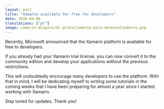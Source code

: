 ```yaml
---
layout: post
title: "Xamarin available for free for developers"
date: 2016-04-06
translations: ["pt"]
image: xamarin-disponivel-gratuitamente-para-desenvolvedores.png
---
```


<p class="intro"><span class="dropcap">R</span>ecently, Microsoft announced that the Xamarin platform is available for free to developers.</p>

If you already had your Xamarin trial license, you can now convert it to the community edition and develop your applications without the previous restrictions.

This will undoubtedly encourage many developers to use the platform. With that in mind, I will be dedicating myself to writing some tutorials in the coming weeks that I have been preparing for almost a year since I started working with Xamarin.

Stay tuned for updates. Thank you!